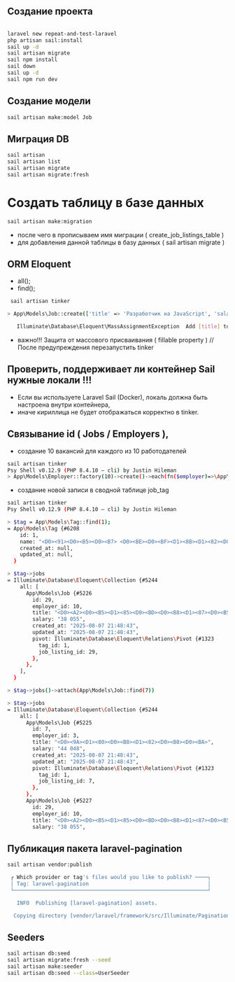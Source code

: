 ## Создание проекта

```sh

laravel new repeat-and-test-laravel
php artisan sail:install
sail up -d
sail artisan migrate
sail npm install
sail down
sail up -d
sail npm run dev

```

## Создание модели

```sh
sail artisan make:model Job
```

## Миграция DB

```sh
sail artisan
sail artisan list
sail artisan migrate
sail artisan migrate:fresh
```

# Создать таблицу в базе данных

```sh
sail artisan make:migration
```

-   после чего в прописываем имя миграции ( create_job_listings_table )
-   для добавления данной таблицы в базу данных ( sail artisan migrate )

## ORM Eloquent

-   all();
-   find();

```sh
 sail artisan tinker

> App\Models\Job::create(['title' => 'Разработчик на JavaScript', 'salary' => '90,000']);

   Illuminate\Database\Eloquent\MassAssignmentException  Add [title] to fillable property to allow mass assignment on [App\Models\Job].
```

-   важно!!! Защита от массового присваивания ( fillable property ) // После предупреждения перезапустить tinker

## Проверить, поддерживает ли контейнер Sail нужные локали !!!

-   Если вы используете Laravel Sail (Docker), локаль должна быть настроена внутри контейнера,
-   иначе кириллица не будет отображаться корректно в tinker.

## Связывание id ( Jobs / Employers ),

-   создание 10 вакансий для каждого из 10 работодателей

```sh
sail artisan tinker
Psy Shell v0.12.9 (PHP 8.4.10 — cli) by Justin Hileman
> App\Models\Employer::factory(10)->create()->each(fn($employer)=>\App\Models\Job::factory(10)->create(['employer_id' => $employer->id]));
```

-   создание новой записи в сводной таблице job_tag

```sh
sail artisan tinker
Psy Shell v0.12.9 (PHP 8.4.10 — cli) by Justin Hileman

> $tag = App\Models\Tag::find(1);
= App\Models\Tag {#6208
    id: 1,
    name: "<D0><91><D0><B5><D0><B7> <D0><BE><D0><BF><D1><8B><D1><82><D0><B0>",
    created_at: null,
    updated_at: null,
  }

> $tag->jobs
= Illuminate\Database\Eloquent\Collection {#5244
    all: [
      App\Models\Job {#5226
        id: 29,
        employer_id: 10,
        title: "<D0><A2><D0><B5><D1><85><D0><BD><D0><B8><D1><87><D0><B5><D1><81><D0><BA><D0><B8><D0><B9> <D0><BF><D0><B8><D1><81><D0><B0><D1><82><D0><B5><D0><BB><D1><8C>",
        salary: "38 055",
        created_at: "2025-08-07 21:48:43",
        updated_at: "2025-08-07 21:48:43",
        pivot: Illuminate\Database\Eloquent\Relations\Pivot {#1323
          tag_id: 1,
          job_listing_id: 29,
        },
      },
    ],
  }

> $tag->jobs()->attach(App\Models\Job::find(7))

> $tag->jobs
= Illuminate\Database\Eloquent\Collection {#5244
    all: [
      App\Models\Job {#5225
        id: 7,
        employer_id: 3,
        title: "<D0><9A><D1><80><D0><B8><D1><82><D0><B8><D0><BA>",
        salary: "44 048",
        created_at: "2025-08-07 21:48:43",
        updated_at: "2025-08-07 21:48:43",
        pivot: Illuminate\Database\Eloquent\Relations\Pivot {#1323
          tag_id: 1,
          job_listing_id: 7,
        },
      },
      App\Models\Job {#5227
        id: 29,
        employer_id: 10,
        title: "<D0><A2><D0><B5><D1><85><D0><BD><D0><B8><D1><87><D0><B5><D1><81><D0><BA><D0><B8><D0><B9> <D0><BF><D0><B8><D1><81><D0><B0><D1><82><D0><B5><D0><BB><D1><8C>",
        salary: "38 055",

```

## Публикация пакета laravel-pagination

```sh
sail artisan vendor:publish

 ┌ Which provider or tag's files would you like to publish? ────┐
 │ Tag: laravel-pagination                                      │
 └──────────────────────────────────────────────────────────────┘

   INFO  Publishing [laravel-pagination] assets.

  Copying directory [vendor/laravel/framework/src/Illuminate/Pagination/resources/views] to [resources/views/vendor/pagination] ............... DONE
```

## Seeders

```sh
sail artisan db:seed
sail artisan migrate:fresh --seed
sail artisan make:seeder
sail artisan db:seed --class=UserSeeder
```
